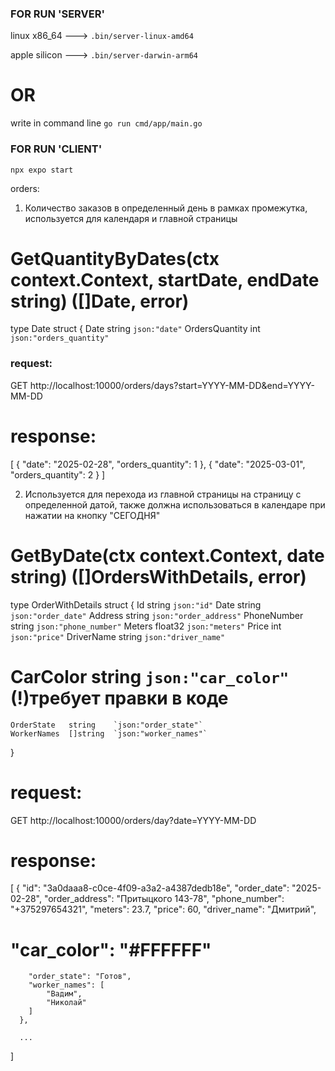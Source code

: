 ### FOR RUN 'SERVER'

linux x86_64 ---> `.bin/server-linux-amd64`

apple silicon ---> `.bin/server-darwin-arm64`

# OR

write in command line `go run cmd/app/main.go`

### FOR RUN 'CLIENT'

`npx expo start`

orders:

1. Количество заказов в определенный день в рамках промежутка, используется для календаря и главной страницы

# GetQuantityByDates(ctx context.Context, startDate, endDate string) ([]Date, error)

type Date struct {
Date string `json:"date"`
OrdersQuantity int `json:"orders_quantity"`

### request:

GET http://localhost:10000/orders/days?start=YYYY-MM-DD&end=YYYY-MM-DD

# response:

[
{
"date": "2025-02-28",
"orders_quantity": 1
},
{
"date": "2025-03-01",
"orders_quantity": 2
}
]

2. Используется для перехода из главной страницы на страницу с определенной датой, также должна использоваться в календаре при нажатии на кнопку "СЕГОДНЯ"

# GetByDate(ctx context.Context, date string) ([]OrdersWithDetails, error)

type OrderWithDetails struct {
Id string `json:"id"`
Date string `json:"order_date"`
Address string `json:"order_address"`
PhoneNumber string `json:"phone_number"`
Meters float32 `json:"meters"`
Price int `json:"price"`
DriverName string `json:"driver_name"`

# CarColor string `json:"car_color"` (!)требует правки в коде

    OrderState   string    `json:"order_state"`
    WorkerNames  []string  `json:"worker_names"`

}

# request:

GET http://localhost:10000/orders/day?date=YYYY-MM-DD

# response:

[
{
"id": "3a0daaa8-c0ce-4f09-a3a2-a4387dedb18e",
"order_date": "2025-02-28",
"order_address": "Притыцкого 143-78",
"phone_number": "+375297654321",
"meters": 23.7,
"price": 60,
"driver_name": "Дмитрий",

# "car_color": "#FFFFFF"

        "order_state": "Готов",
        "worker_names": [
            "Вадим",
            "Николай"
        ]
      },

      ...

]
